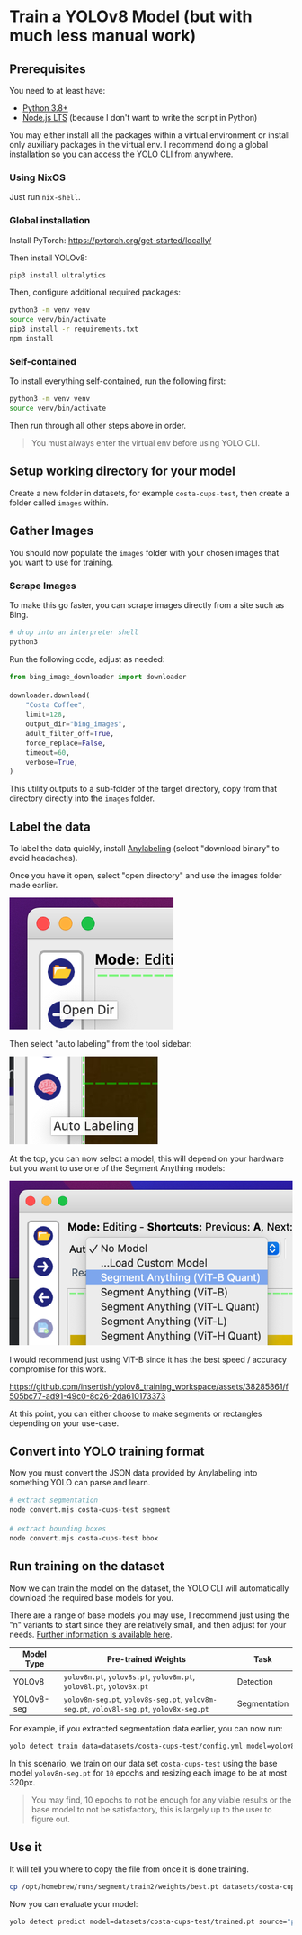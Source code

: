 # Train a YOLOv8 Model (but with much less manual work)

## Prerequisites

You need to at least have:

- [Python 3.8+](https://www.python.org/downloads/)
- [Node.js LTS](https://nodejs.org/en) (because I don't want to write the script in Python)

You may either install all the packages within a virtual environment or install only auxiliary packages in the virtual env. I recommend doing a global installation so you can access the YOLO CLI from anywhere.

### Using NixOS

Just run `nix-shell`.

### Global installation

Install PyTorch: https://pytorch.org/get-started/locally/

Then install YOLOv8:

```bash
pip3 install ultralytics
```

Then, configure additional required packages:

```bash
python3 -m venv venv
source venv/bin/activate
pip3 install -r requirements.txt
npm install
```

### Self-contained

To install everything self-contained, run the following first:

```bash
python3 -m venv venv
source venv/bin/activate
```

Then run through all other steps above in order.

> You must always enter the virtual env before using YOLO CLI.

## Setup working directory for your model

Create a new folder in datasets, for example `costa-cups-test`, then create a folder called `images` within.

## Gather Images

You should now populate the `images` folder with your chosen images that you want to use for training.

### Scrape Images

To make this go faster, you can scrape images directly from a site such as Bing.

```bash
# drop into an interpreter shell
python3
```

Run the following code, adjust as needed:

```python
from bing_image_downloader import downloader

downloader.download(
    "Costa Coffee",
    limit=128,
    output_dir="bing_images",
    adult_filter_off=True,
    force_replace=False,
    timeout=60,
    verbose=True,
)
```

This utility outputs to a sub-folder of the target directory, copy from that directory directly into the `images` folder.

## Label the data

To label the data quickly, install [Anylabeling](https://anylabeling.com/) (select "download binary" to avoid headaches).

Once you have it open, select "open directory" and use the images folder made earlier.

![](assets/open.png)

Then select "auto labeling" from the tool sidebar:

![](assets/auto_label.png)

At the top, you can now select a model, this will depend on your hardware but you want to use one of the Segment Anything models:

![](assets/select_model.png)

I would recommend just using ViT-B since it has the best speed / accuracy compromise for this work.

https://github.com/insertish/yolov8_training_workspace/assets/38285861/f505bc77-ad91-49c0-8c26-2da610173373

At this point, you can either choose to make segments or rectangles depending on your use-case.

## Convert into YOLO training format

Now you must convert the JSON data provided by Anylabeling into something YOLO can parse and learn.

```bash
# extract segmentation
node convert.mjs costa-cups-test segment

# extract bounding boxes
node convert.mjs costa-cups-test bbox
```

## Run training on the dataset

Now we can train the model on the dataset, the YOLO CLI will automatically download the required base models for you.

There are a range of base models you may use, I recommend just using the "n" variants to start since they are relatively small, and then adjust for your needs. [Further information is available here](https://docs.ultralytics.com/models/yolov8/).

| Model Type | Pre-trained Weights                                                                      | Task         |
| ---------- | ---------------------------------------------------------------------------------------- | ------------ |
| YOLOv8     | `yolov8n.pt`, `yolov8s.pt`, `yolov8m.pt`, `yolov8l.pt`, `yolov8x.pt`                     | Detection    |
| YOLOv8-seg | `yolov8n-seg.pt`, `yolov8s-seg.pt`, `yolov8m-seg.pt`, `yolov8l-seg.pt`, `yolov8x-seg.pt` | Segmentation |

For example, if you extracted segmentation data earlier, you can now run:

```bash
yolo detect train data=datasets/costa-cups-test/config.yml model=yolov8n-seg.pt epochs=10 imgsz=320
```

In this scenario, we train on our data set `costa-cups-test` using the base model `yolov8n-seg.pt` for `10` epochs and resizing each image to be at most 320px.

> You may find, 10 epochs to not be enough for any viable results or the base model to not be satisfactory, this is largely up to the user to figure out.

## Use it

It will tell you where to copy the file from once it is done training.

```bash
cp /opt/homebrew/runs/segment/train2/weights/best.pt datasets/costa-cups-test/trained.pt
```

Now you can evaluate your model:

```bash
yolo detect predict model=datasets/costa-cups-test/trained.pt source="path/to/image.jpg"
```
